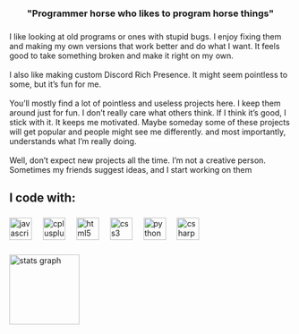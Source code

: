 <h3 align="center">"Programmer horse who likes to program horse things"</h3>

###

<p align="left">I like looking at old programs or ones with stupid bugs. I enjoy fixing them and making my own versions that work better and do what I want. It feels good to take something broken and make it right on my own.<br><br>I also like making custom Discord Rich Presence. It might seem pointless to some, but it’s fun for me.<br><br>You’ll mostly find a lot of pointless and useless projects here. I keep them around just for fun. I don’t really care what others think. If I think it’s good, I stick with it. It keeps me motivated. Maybe someday some of these projects will get popular and people might see me differently. and most importantly, understands what I’m really doing.<br><br>Well, don’t expect new projects all the time. I’m not a creative person. Sometimes my friends suggest ideas, and I start working on them</p>

###

<h2 align="left">I code with:</h2>

###

<div align="left">
  <img src="https://cdn.jsdelivr.net/gh/devicons/devicon/icons/javascript/javascript-original.svg" height="40" alt="javascript logo"  />
  <img width="12" />
  <img src="https://cdn.jsdelivr.net/gh/devicons/devicon/icons/cplusplus/cplusplus-original.svg" height="40" alt="cplusplus logo"  />
  <img width="12" />
  <img src="https://cdn.jsdelivr.net/gh/devicons/devicon/icons/html5/html5-original.svg" height="40" alt="html5 logo"  />
  <img width="12" />
  <img src="https://cdn.jsdelivr.net/gh/devicons/devicon/icons/css3/css3-original.svg" height="40" alt="css3 logo"  />
  <img width="12" />
  <img src="https://cdn.jsdelivr.net/gh/devicons/devicon/icons/python/python-original.svg" height="40" alt="python logo"  />
  <img width="12" />
  <img src="https://cdn.jsdelivr.net/gh/devicons/devicon/icons/csharp/csharp-original.svg" height="40" alt="csharp logo"  />
</div>

###

<div align="left">
  <img src="https://github-readme-stats.vercel.app/api?username=Mayo525&hide_title=false&hide_rank=false&show_icons=true&include_all_commits=true&count_private=true&disable_animations=false&theme=dracula&locale=en&hide_border=false&order=1" height="125" alt="stats graph"  />
</div>

###
